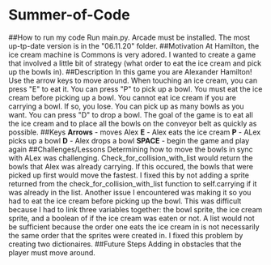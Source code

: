 # Summer-of-Code
##How to run my code
Run main.py. Arcade must be installed. The most up-tp-date version is in the "06.11.20" folder. 
##Motivation
At Hamilton, the ice cream machine is Commons is very adored. I wanted to create a game that involved a little bit of strategy (what order to eat the ice cream and pick up the bowls in). 
##Description
In this game you are Alexander Hamilton! Use the arrow keys to move around. When touching an ice cream, you can press "E" to eat it. You can press "P" to pick up a bowl. You must eat the ice cream before picking up a bowl. You cannot eat ice cream if you are carrying a bowl. If so, you lose. You can pick up as many bowls as you want. You can press "D" to drop a bowl. The goal of the game is to eat all the ice cream and to place all the bowls on the conveyor belt as quickly as possible.
##Keys
**Arrows** - moves Alex
**E** - Alex eats the ice cream
**P** - ALex picks up a bowl
**D** - Alex drops a bowl
**SPACE** - begin the game and play again
##Challenges/Lessons
Determining how to move the bowls in sync with ALex was challenging. Check_for_collision_with_list would return the bowls that Alex was already carrying. If this occured, the bowls that were picked up first would move the fastest. I fixed this by not adding a sprite returned from the check_for_collision_with_list function to self.carrying if it was already in the list. 
Another issue I encountered was making it so you had to eat the ice cream before picking up the bowl. This was difficult because I had to link three variables together: the bowl sprite, the ice cream sprite, and a boolean of if the ice cream was eaten or not. A list would not be sufficient because the order one eats the ice cream in is not necessarily the same order that the sprites were created in. I fixed this problem by creating two dictionaires. 
##Future Steps
Adding in obstacles that the player must move around. 
